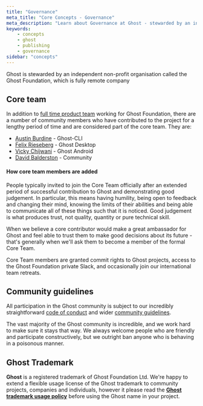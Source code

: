 ```yaml
---
title: "Governance"
meta_title: "Core Concepts - Governance"
meta_description: "Learn about Governance at Ghost - stewarded by an independent non-profit organisation and a fully remote company!"
keywords:
    - concepts
    - ghost
    - publishing
    - governance
sidebar: "concepts"
---
```


Ghost is stewarded by an independent non-profit organisation called the Ghost Foundation, which is fully remote company


## Core team

In addition to [full time product team](https://ghost.org/about/) working for Ghost Foundation, there are a number of community members who have contributed to the project for a lengthy period of time and are considered part of the core team. They are:

- [Austin Burdine](https://github.com/acburdine) - Ghost-CLI
- [Felix Rieseberg](https://github.com/felixrieseberg) - Ghost Desktop
- [Vicky Chijwani](https://github.com/vickychijwani) - Ghost Android
- [David Balderston](https://github.com/dbalders) - Community


#### How core team members are added

People typically invited to join the Core Team officially after an extended period of successful contribution to Ghost and demonstrating good judgement. In particular, this means having humility, being open to feedback and changing their mind, knowing the limits of their abilities and being able to communicate all of these things such that it is noticed. Good judgement is what produces trust, not quality, quantity or pure technical skill.

When we believe a core contributor would make a great ambassador for Ghost and feel able to trust them to make good decisions about its future - that's generally when we'll ask them to become a member of the formal Core Team.

Core Team members are granted commit rights to Ghost projects, access to the Ghost Foundation private Slack, and occasionally join our international team retreats.


## Community guidelines

All participation in the Ghost community is subject to our incredibly straightforward [code of conduct](https://ghost.org/conduct) and wider [community guidelines](https://forum.ghost.org/t/faq-guidelines/5).

The vast majority of the Ghost community is incredible, and we work hard to make sure it stays that way. We always welcome people who are friendly and participate constructively, but we outright ban anyone who is behaving in a poisonous manner.


## Ghost Trademark

**Ghost** is a registered trademark of Ghost Foundation Ltd. We're happy to extend a flexible usage license of the Ghost trademark to community projects, companies and individuals, however it please read the **[Ghost trademark usage policy](https://ghost.org/trademark/)** before using the Ghost name in your project.
